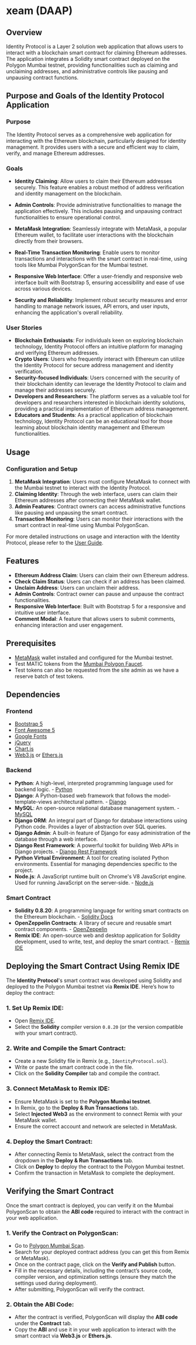 # xeam (DAAP)

## Overview

Identity Protocol is a Layer 2 solution web application that allows users to interact with a blockchain smart contract for claiming Ethereum addresses. The application integrates a Solidity smart contract deployed on the Polygon Mumbai testnet, providing functionalities such as claiming and unclaiming addresses, and administrative controls like pausing and unpausing contract functions.

## Purpose and Goals of the Identity Protocol Application

### Purpose

The Identity Protocol serves as a comprehensive web application for interacting with the Ethereum blockchain, particularly designed for identity management. It provides users with a secure and efficient way to claim, verify, and manage Ethereum addresses.

### Goals

- **Identity Claiming**: Allow users to claim their Ethereum addresses securely. This feature enables a robust method of address verification and identity management on the blockchain.

- **Admin Controls**: Provide administrative functionalities to manage the application effectively. This includes pausing and unpausing contract functionalities to ensure operational control.

- **MetaMask Integration**: Seamlessly integrate with MetaMask, a popular Ethereum wallet, to facilitate user interactions with the blockchain directly from their browsers.

- **Real-Time Transaction Monitoring**: Enable users to monitor transactions and interactions with the smart contract in real-time, using tools like Mumbai PolygonScan for the Mumbai testnet.

- **Responsive Web Interface**: Offer a user-friendly and responsive web interface built with Bootstrap 5, ensuring accessibility and ease of use across various devices.

- **Security and Reliability**: Implement robust security measures and error handling to manage network issues, API errors, and user inputs, enhancing the application's overall reliability.

### User Stories

- **Blockchain Enthusiasts**: For individuals keen on exploring blockchain technology, Identity Protocol offers an intuitive platform for managing and verifying Ethereum addresses.
- **Crypto Users**: Users who frequently interact with Ethereum can utilize the Identity Protocol for secure address management and identity verification.
- **Security-focused Individuals**: Users concerned with the security of their blockchain identity can leverage the Identity Protocol to claim and manage their addresses securely.
- **Developers and Researchers**: The platform serves as a valuable tool for developers and researchers interested in blockchain identity solutions, providing a practical implementation of Ethereum address management.
- **Educators and Students**: As a practical application of blockchain technology, Identity Protocol can be an educational tool for those learning about blockchain identity management and Ethereum functionalities.

## Usage

### Configuration and Setup

1. **MetaMask Integration**: Users must configure MetaMask to connect with the Mumbai testnet to interact with the Identity Protocol.
2. **Claiming Identity**: Through the web interface, users can claim their Ethereum addresses after connecting their MetaMask wallet.
3. **Admin Features**: Contract owners can access administrative functions like pausing and unpausing the smart contract.
4. **Transaction Monitoring**: Users can monitor their interactions with the smart contract in real-time using Mumbai PolygonScan.

For more detailed instructions on usage and interaction with the Identity Protocol, please refer to the [User Guide](#).

## Features

- **Ethereum Address Claim**: Users can claim their own Ethereum address.
- **Check Claim Status**: Users can check if an address has been claimed.
- **Unclaim Address**: Users can unclaim their address.
- **Admin Controls**: Contract owner can pause and unpause the contract functionalities.
- **Responsive Web Interface**: Built with Bootstrap 5 for a responsive and intuitive user interface.
- **Comment Modal**: A feature that allows users to submit comments, enhancing interaction and user engagement.

## Prerequisites

- [MetaMask](https://metamask.io/) wallet installed and configured for the Mumbai testnet.
- Test MATIC tokens from the [Mumbai Polygon Faucet](https://faucet.polygon.technology/).
- Test tokens can also be requested from the site admin as we have a reserve batch of test tokens.

## Dependencies

### Frontend

- [Bootstrap 5](https://getbootstrap.com/)
- [Font Awesome 5](https://fontawesome.com/)
- [Google Fonts](https://fonts.google.com/)
- [jQuery](https://jquery.com/)
- [Chart.js](https://www.chartjs.org/)
- [Web3.js](https://web3js.readthedocs.io/) or [Ethers.js](https://docs.ethers.io/)

### Backend

- **Python**: A high-level, interpreted programming language used for backend logic. - [Python](https://www.python.org/)
- **Django**: A Python-based web framework that follows the model-template-views architectural pattern. - [Django](https://www.djangoproject.com/)
- **MySQL**: An open-source relational database management system. - [MySQL](https://www.mysql.com/)
- **Django ORM**: An integral part of Django for database interactions using Python code. Provides a layer of abstraction over SQL queries.
- **Django Admin**: A built-in feature of Django for easy administration of the database through a web interface.
- **Django Rest Framework**: A powerful toolkit for building Web APIs in Django projects. - [Django Rest Framework](https://www.django-rest-framework.org/)
- **Python Virtual Environment**: A tool for creating isolated Python environments. Essential for managing dependencies specific to the project.
- **Node.js**: A JavaScript runtime built on Chrome's V8 JavaScript engine. Used for running JavaScript on the server-side. - [Node.js](https://nodejs.org/)

### Smart Contract

- **Solidity 0.8.20**: A programming language for writing smart contracts on the Ethereum blockchain. - [Solidity Docs](https://docs.soliditylang.org/en/v0.8.20/)
- **OpenZeppelin Contracts**: A library of secure and reusable smart contract components. - [OpenZeppelin](https://openzeppelin.com/contracts/)
- **Remix IDE**: An open-source web and desktop application for Solidity development, used to write, test, and deploy the smart contract. - [Remix IDE](https://remix.ethereum.org/)

## Deploying the Smart Contract Using Remix IDE

The **Identity Protocol**'s smart contract was developed using Solidity and deployed to the Polygon Mumbai testnet via **Remix IDE**. Here’s how to deploy the contract:

### 1. **Set Up Remix IDE**:
   - Open [Remix IDE](https://remix.ethereum.org/).
   - Select the **Solidity** compiler version `0.8.20` (or the version compatible with your smart contract).

### 2. **Write and Compile the Smart Contract**:
   - Create a new Solidity file in Remix (e.g., `IdentityProtocol.sol`).
   - Write or paste the smart contract code in the file.
   - Click on the **Solidity Compiler** tab and compile the contract.

### 3. **Connect MetaMask to Remix IDE**:
   - Ensure MetaMask is set to the **Polygon Mumbai testnet**.
   - In Remix, go to the **Deploy & Run Transactions** tab.
   - Select **Injected Web3** as the environment to connect Remix with your MetaMask wallet.
   - Ensure the correct account and network are selected in MetaMask.

### 4. **Deploy the Smart Contract**:
   - After connecting Remix to MetaMask, select the contract from the dropdown in the **Deploy & Run Transactions** tab.
   - Click on **Deploy** to deploy the contract to the Polygon Mumbai testnet.
   - Confirm the transaction in MetaMask to complete the deployment.

## Verifying the Smart Contract

Once the smart contract is deployed, you can verify it on the Mumbai PolygonScan to obtain the **ABI code** required to interact with the contract in your web application.

### 1. **Verify the Contract on PolygonScan**:
   - Go to [Polygon Mumbai Scan](https://mumbai.polygonscan.com/).
   - Search for your deployed contract address (you can get this from Remix or MetaMask).
   - Once on the contract page, click on the **Verify and Publish** button.
   - Fill in the necessary details, including the contract’s source code, compiler version, and optimization settings (ensure they match the settings used during deployment).
   - After submitting, PolygonScan will verify the contract.

### 2. **Obtain the ABI Code**:
   - After the contract is verified, PolygonScan will display the **ABI code** under the **Contract** tab.
   - Copy the **ABI** and use it in your web application to interact with the smart contract via **Web3.js** or **Ethers.js**.


